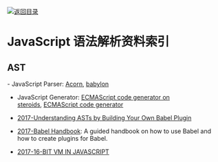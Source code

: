 [![返回目录](https://parg.co/UGo)](https://github.com/wxyyxc1992/Awesome-Reference) 
 
 


# JavaScript 语法解析资料索引

## AST

- JavaScript Parser: [Acorn](https://github.com/ternjs/acorn), [babylon](https://github.com/babel/babylon)

* JavaScript Generator: [ECMAScript code generator on steroids](https://github.com/inikulin/esotope), [ECMAScript code generator](https://github.com/estools/escodegen)

* [2017-Understanding ASTs by Building Your Own Babel Plugin](https://www.sitepoint.com/understanding-asts-building-babel-plugin/)

* [2017-Babel Handbook](https://github.com/thejameskyle/babel-handbook): A guided handbook on how to use Babel and how to create plugins for Babel.

* [2017-16-BIT VM IN JAVASCRIPT](https://francisstokes.wordpress.com/2017/07/20/16-bit-vm-in-javascript/)
